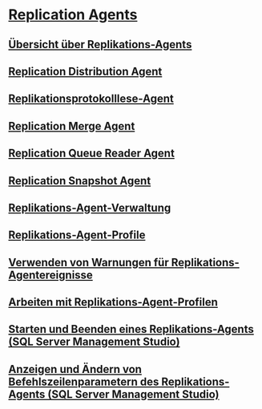 # [Replication Agents](replication-agents.md)
## [Übersicht über Replikations-Agents](replication-agents-overview.md)
## [Replication Distribution Agent](replication-distribution-agent.md)
## [Replikationsprotokolllese-Agent](replication-log-reader-agent.md)
## [Replication Merge Agent](replication-merge-agent.md)
## [Replication Queue Reader Agent](replication-queue-reader-agent.md)
## [Replication Snapshot Agent](replication-snapshot-agent.md)
## [Replikations-Agent-Verwaltung](replication-agent-administration.md)
## [Replikations-Agent-Profile](replication-agent-profiles.md)
## [Verwenden von Warnungen für Replikations-Agentereignisse](use-alerts-for-replication-agent-events.md)
## [Arbeiten mit Replikations-Agent-Profilen](work-with-replication-agent-profiles.md)
## [Starten und Beenden eines Replikations-Agents (SQL Server Management Studio)](start-and-stop-a-replication-agent-sql-server-management-studio.md)
## [Anzeigen und Ändern von Befehlszeilenparametern des Replikations-Agents (SQL Server Management Studio)](view-and-modify-replication-agent-command-prompt-parameters.md)
